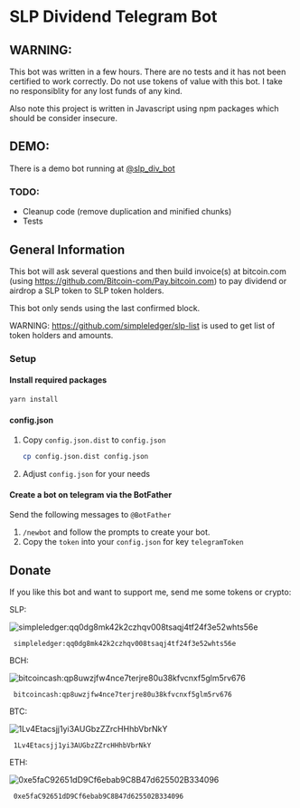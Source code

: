 # SLP Dividend Telegram Bot

## WARNING:
This bot was written in a few hours. There are no tests and it has not been certified to work correctly. Do not use tokens of value with this bot. I take no responsiblity for any lost funds of any kind.

Also note this project is written in Javascript using npm packages which should be consider insecure.

## DEMO:
There is a demo bot running at [@slp_div_bot](https://telegram.me/@slp_div_bot)

### TODO:
- Cleanup code (remove duplication and minified chunks)
- Tests

## General Information

This bot will ask several questions and then build invoice(s) at bitcoin.com (using https://github.com/Bitcoin-com/Pay.bitcoin.com) to pay dividend or airdrop a SLP token to SLP token holders.

This bot only sends using the last confirmed block. 

WARNING: https://github.com/simpleledger/slp-list is used to get list of token holders and amounts.


### Setup

#### Install required packages
```bash
yarn install
``` 

#### config.json
1. Copy ```config.json.dist``` to ```config.json```
    ```bash
    cp config.json.dist config.json
    ```
2. Adjust ```config.json``` for your needs

#### Create a bot on telegram via the BotFather
Send the following messages to ```@BotFather```
1. ```/newbot``` and follow the prompts to create your bot.
2. Copy the ```token``` into your ```config.json``` for key ```telegramToken```


## Donate

If you like this bot and want to support me, send me some tokens or crypto: 

SLP: 

<img alt="simpleledger:qq0dg8mk42k2czhqv008tsaqj4tf24f3e52whts56e"
     src="https://bwipjs-api.metafloor.com/?bcid=qrcode&text=simpleledger:qq0dg8mk42k2czhqv008tsaqj4tf24f3e52whts56e">

     simpleledger:qq0dg8mk42k2czhqv008tsaqj4tf24f3e52whts56e

BCH:

<img alt="bitcoincash:qp8uwzjfw4nce7terjre80u38kfvcnxf5glm5rv676"
     src="https://bwipjs-api.metafloor.com/?bcid=qrcode&text=bitcoincash:qp8uwzjfw4nce7terjre80u38kfvcnxf5glm5rv676">

     bitcoincash:qp8uwzjfw4nce7terjre80u38kfvcnxf5glm5rv676

BTC:

<img alt="1Lv4Etacsjj1yi3AUGbzZZrcHHhbVbrNkY"
     src="https://bwipjs-api.metafloor.com/?bcid=qrcode&text=1Lv4Etacsjj1yi3AUGbzZZrcHHhbVbrNkY">

     1Lv4Etacsjj1yi3AUGbzZZrcHHhbVbrNkY

ETH:

<img alt="0xe5faC92651dD9Cf6ebab9C8B47d625502B334096"
     src="https://bwipjs-api.metafloor.com/?bcid=qrcode&text=0xe5faC92651dD9Cf6ebab9C8B47d625502B334096">

     0xe5faC92651dD9Cf6ebab9C8B47d625502B334096


